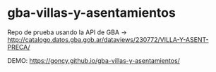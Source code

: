 # gba-villas-y-asentamientos

Repo de prueba usando la API de GBA -> http://catalogo.datos.gba.gob.ar/dataviews/230772/VILLA-Y-ASENT-PRECA/

DEMO:  https://goncy.github.io/gba-villas-y-asentamientos/

